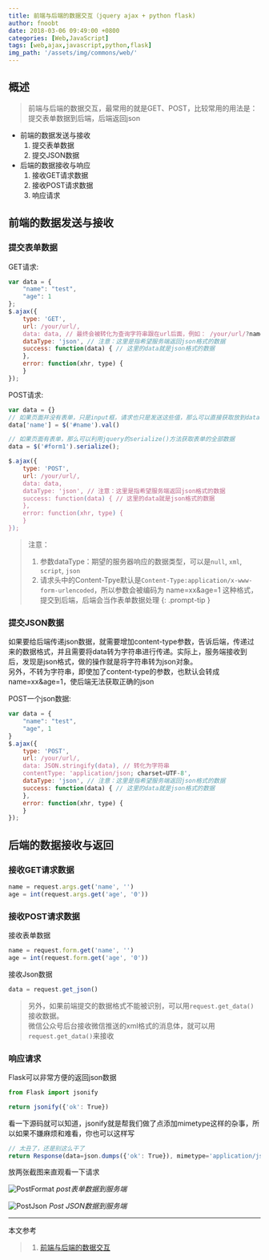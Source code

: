 ```yaml
---
title: 前端与后端的数据交互（jquery ajax + python flask)
author: fnoobt
date: 2018-03-06 09:49:00 +0800
categories: [Web,JavaScript]
tags: [web,ajax,javascript,python,flask]
img_path: '/assets/img/commons/web/'
---
```


## 概述

> 前端与后端的数据交互，最常用的就是GET、POST，比较常用的用法是：提交表单数据到后端，后端返回json

- 前端的数据发送与接收
  1. 提交表单数据
  2. 提交JSON数据
- 后端的数据接收与响应
  1. 接收GET请求数据
  2. 接收POST请求数据
  3. 响应请求

## 前端的数据发送与接收

### 提交表单数据

GET请求:
```js
var data = {
    "name": "test",
    "age": 1
};
$.ajax({
    type: 'GET',
    url: /your/url/,
    data: data, // 最终会被转化为查询字符串跟在url后面，例如： /your/url/?name=test&age=1
    dataType: 'json', // 注意：这里是指希望服务端返回json格式的数据
    success: function(data) { // 这里的data就是json格式的数据
    },
    error: function(xhr, type) {
    }
});
```

POST请求:
```js
var data = {}
// 如果页面并没有表单，只是input框，请求也只是发送这些值，那么可以直接获取放到data中
data['name'] = $('#name').val()

// 如果页面有表单，那么可以利用jquery的serialize()方法获取表单的全部数据
data = $('#form1').serialize();

$.ajax({
    type: 'POST',
    url: /your/url/,
    data: data,
    dataType: 'json', // 注意：这里是指希望服务端返回json格式的数据
    success: function(data) { // 这里的data就是json格式的数据
    },
    error: function(xhr, type) {
    }
});
```

> 注意：
> 1. 参数dataType：期望的服务器响应的数据类型，可以是`null`, `xml`, `script`, `json`
> 2. 请求头中的Content-Tpye默认是`Content-Type:application/x-www-form-urlencoded`，所以参数会被编码为 name=xx&age=1 这种格式，提交到后端，后端会当作表单数据处理
{: .prompt-tip }

### 提交JSON数据

如果要给后端传递json数据，就需要增加content-type参数，告诉后端，传递过来的数据格式，并且需要将data转为字符串进行传递。实际上，服务端接收到后，发现是json格式，做的操作就是将字符串转为json对象。  
另外，不转为字符串，即使加了content-type的参数，也默认会转成 name=xx&age=1，使后端无法获取正确的json

POST一个json数据:
```js
var data = {
    "name": "test",
    "age", 1
}
$.ajax({
    type: 'POST',
    url: /your/url/,
    data: JSON.stringify(data), // 转化为字符串
    contentType: 'application/json; charset=UTF-8',
    dataType: 'json', // 注意：这里是指希望服务端返回json格式的数据
    success: function(data) { // 这里的data就是json格式的数据
    },
    error: function(xhr, type) {
    }
});
```

## 后端的数据接收与返回

### 接收GET请求数据

```js
name = request.args.get('name', '')
age = int(request.args.get('age', '0'))
```

### 接收POST请求数据

接收表单数据
```js
name = request.form.get('name', '')
age = int(request.form.get('age', '0'))
```

接收Json数据
```js
data = request.get_json()
```

> 另外，如果前端提交的数据格式不能被识别，可以用`request.get_data()`接收数据。  
> 微信公众号后台接收微信推送的xml格式的消息体，就可以用`request.get_data()`来接收

### 响应请求

Flask可以非常方便的返回json数据

```js
from Flask import jsonify

return jsonify({'ok': True})
```

看一下源码就可以知道，jsonify就是帮我们做了点添加mimetype这样的杂事，所以如果不嫌麻烦和难看，你也可以这样写

```js
// 太丑了，还是别这么干了
return Response(data=json.dumps({'ok': True}), mimetype='application/json')
```

放两张截图来直观看一下请求

![PostFormat](post_format_data.png)
_post表单数据到服务端_

![PostJson](post_json_data.png)
_Post JSON数据到服务端_

****

本文参考

> 1. [前端与后端的数据交互](https://www.jianshu.com/p/4350065bdffe)
